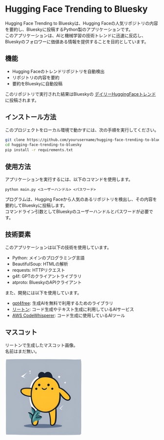 # Hugging Face Trending to Bluesky

Hugging Face Trending to Blueskyは、Hugging Faceの人気リポジトリの内容を要約し、Blueskyに投稿するPython製のアプリケーションです。  
このアプリケーションは、AIと機械学習の技術トレンドに迅速に反応し、Blueskyのフォロワーに価値ある情報を提供することを目的としています。

## 機能

- Hugging Faceのトレンドリポジトリを自動検出
- リポジトリの内容を要約
- 要約をBlueskyに自動投稿

このリポジトリで実行された結果はBlueskyの [デイリーHuggingFaceトレンド](https://bsky.app/profile/huggingfacetrends.bsky.social) に投稿されます。

## インストール方法

このプロジェクトをローカル環境で動かすには、次の手順を実行してください。

```bash
git clone https://github.com/yourusername/hugging-face-trending-to-bluesky.git
cd hugging-face-trending-to-bluesky
pip install -r requirements.txt
```

## 使用方法

アプリケーションを実行するには、以下のコマンドを使用します。

```
python main.py <ユーザーハンドル> <パスワード>
```

プログラムは、Hugging Faceから人気のあるリポジトリを検出し、その内容を要約してBlueskyに投稿します。  
コマンドライン引数としてBlueskyのユーザーハンドルとパスワードが必要です。

## 技術要素

このアプリケーションは以下の技術を使用しています。

- Python: メインのプログラミング言語
- BeautifulSoup: HTMLの解析
- requests: HTTPリクエスト
- g4f: GPTのクライアントライブラリ
- atproto: BlueskyのAPIクライアント

また、開発には以下を使用しています。

- [gpt4free](https://github.com/xtekky/gpt4free): 生成AIを無料で利用するためのライブラリ
- [リートン](https://wrtn.jp/): コード生成やテキスト生成に利用しているAIサービス
- [AWS CodeWhisperer](https://aws.amazon.com/jp/codewhisperer/): コード生成に使用しているAIツール

## マスコット

リートンで生成したマスコット画像。  
名前はまだ無い。

<img src="images\mascot.png" width="50%"> 
